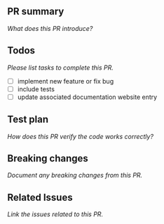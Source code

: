 ## PR summary

*What does this PR introduce?*

## Todos

*Please list tasks to complete this PR.*

- [ ] implement new feature or fix bug
- [ ] include tests
- [ ] update associated documentation website entry

## Test plan

*How does this PR verify the code works correctly?*

## Breaking changes

*Document any breaking changes from this PR.*

## Related Issues

*Link the issues related to this PR.*

